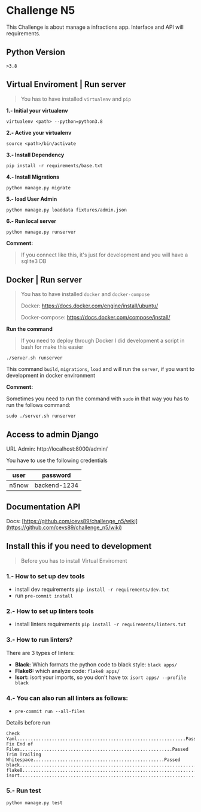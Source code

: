 # Challenge N5
This Challenge is about manage a infractions app. Interface and API will requirements.

## Python Version
`>3.8`


## Virtual Enviroment | Run server
> You has to have installed  `virtualenv` and `pip`

**1.- Initial your virtualenv**

`virtualenv <path> --python=python3.8`

**2.- Active your virtualenv**

`source <path>/bin/activate`

**3.- Install Dependency**

`pip install -r requirements/base.txt`


**4.- Install Migrations**

`python manage.py migrate`


**5.- load User Admin**

`python manage.py loaddata fixtures/admin.json`


**6.- Run local server**

`python manage.py runserver`

**Comment:**

> If you connect like this, it's just for development and you will have a sqlite3 DB


## Docker | Run server
> You has to have installed  `docker` and `docker-compose`
>
> Docker: https://docs.docker.com/engine/install/ubuntu/
>
> Docker-compose: https://docs.docker.com/compose/install/

**Run the command**

>If you need to deploy through Docker I did development a script in bash for make this easier


`./server.sh runserver`

This command `build`, `migrations`, `load` and will run the `server`, if you want to development
in docker environment

**Comment:**

Sometimes you need to run the command with `sudo` in that way you has to run the follows command:

`sudo ./server.sh runserver`


## Access to admin Django

URL Admin: http://localhost:8000/admin/


You have to use the following credentials

| user        | password      |
| ------------| --------------|
| n5now       | backend-1234  |

## Documentation API

Docs: [https://github.com/cevs89/challenge_n5/wiki](https://github.com/cevs89/challenge_n5/wiki)


## Install this if you need to development
> Before you has to install Virtual Enviroment

### 1.- How to set up dev tools
* install dev requirements  `pip install -r requirements/dev.txt`
* run  `pre-commit install`

### 2.- How to set up linters tools
* install linters requirements  `pip install -r requirements/linters.txt`

### 3.- How to run linters?
There are 3 types of linters:
* **Black:** Which formats the python code to black style: `black apps/`
* **Flake8:** which analyze code: `flake8 apps/`
* **Isort:** isort your imports, so you don't have to: `isort apps/ --profile black`

### 4.- You can also run all linters as follows:

* `pre-commit run --all-files`

Details before run
```
Check Yaml...............................................................Passed
Fix End of Files.........................................................Passed
Trim Trailing Whitespace.................................................Passed
black....................................................................Passed
flake8...................................................................Passed
isort....................................................................Passed
```

### 5.- Run test

`python manage.py test`
